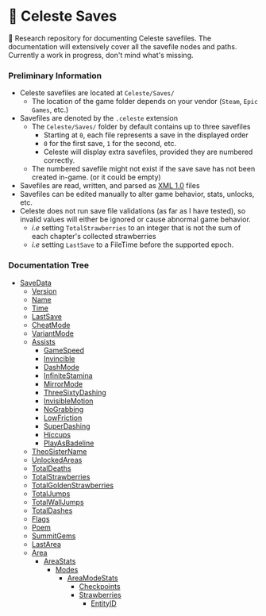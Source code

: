 # 🍓 Celeste Saves

📼 Research repository for documenting Celeste savefiles. The documentation will extensively cover all the savefile nodes and paths. Currently a work in progress, don't mind what's missing.

### Preliminary Information

+ Celeste savefiles are located at `Celeste/Saves/`
    + The location of the game folder depends on your vendor (`Steam`, `Epic Games`, etc.)
+ Savefiles are denoted by the `.celeste` extension
    + The `Celeste/Saves/` folder by default contains up to three savefiles
        + Starting at `0`, each file represents a save in the displayed order
        + `0` for the first save, `1` for the second, etc.
        + Celeste will display extra savefiles, provided they are numbered correctly.
    + The numbered savefile might not exist if the save save has not been created in-game. (or it could be empty)
+ Savefiles are read, written, and parsed as [XML 1.0](https://www.w3.org/TR/xml/) files
+ Savefiles can be edited manually to alter game behavior, stats, unlocks, etc.
+ Celeste does not run save file validations (as far as I have tested), so invalid values will either be ignored or cause abnormal game behavior.
    + *i.e* setting `TotalStrawberries` to an integer that is not the sum of each chapter's collected strawberries
    + *i.e* setting `LastSave` to a FileTime before the supported epoch.

### Documentation Tree

+ [SaveData](/docs/savedata.md)
    - [Version](/docs/savedata.md#Version)
    - [Name](/docs/savedata.md#Name)
    - [Time](/docs/savedata.md#Time)
    - [LastSave](/docs/savedata.md#LastSave)
    - [CheatMode](/docs/savedata.md#CheatMode)
    - [VariantMode](/docs/savedata.md#VariantMode)
    - [Assists](/docs/savedata.md#Assists)
        + [GameSpeed](/docs/savedata.md#GameSpeed)
        + [Invincible](/docs/savedata.md#Invincible)
        + [DashMode](/docs/savedata.md#DashMode)
        + [InfiniteStamina](/docs/savedata.md#InfiniteStamina)
        + [MirrorMode](/docs/savedata.md#MirrorMode)
        + [ThreeSixtyDashing](/docs/savedata.md#ThreeSixtyDashing)
        + [InvisibleMotion](/docs/savedata.md#InvisibleMotion)
        + [NoGrabbing](/docs/savedata.md#NoGrabbing)
        + [LowFriction](/docs/savedata.md#LowFriction)
        + [SuperDashing](/docs/savedata.md#SuperDashing)
        + [Hiccups](/docs/savedata.md#Hiccups)
        + [PlayAsBadeline](/docs/savedata.md#PlayAsBadeline)
    - [TheoSisterName](/docs/savedata.md#TheoSisterName)
    - [UnlockedAreas](/docs/savedata.md#UnlockedAreas)
    - [TotalDeaths](/docs/savedata.md#TotalDeaths)
    - [TotalStrawberries](/docs/savedata.md#TotalStrawberries)
    - [TotalGoldenStrawberries](/docs/savedata.md#TotalGoldenStrawberries)
    - [TotalJumps](/docs/savedata.md#TotalJumps)
    - [TotalWallJumps](/docs/savedata.md#TotalWallJumps)
    - [TotalDashes](/docs/savedata.md#TotalDashes)
    - [Flags](/docs/savedata.md#Flags)
    - [Poem](/docs/savedata.md#Poem)
    - [SummitGems](/docs/savedata.md#SummitGems)
    - [LastArea](/docs/savedata.md#LastArea)
    - [Area](/docs/savedata.md#Area)
        + [AreaStats](/docs/savedata.md#AreaStats)
            - [Modes](/docs/savedata.md#Modes)
                + [AreaModeStats](/docs/savedata.md#AreaModeStats)
                    - [Checkpoints](/docs/savedata.md#Checkpoints)
                    - [Strawberries](/docs/savedata.md#Strawberries)
                        + [EntityID](/docs/savedata.md#Version)
